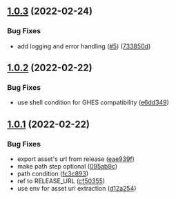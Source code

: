 ## [1.0.3](https://github.com/ATOS-Actions/download-release-artifact/compare/v1.0.2...v1.0.3) (2022-02-24)


### Bug Fixes

* add logging and error handling ([#5](https://github.com/ATOS-Actions/download-release-artifact/issues/5)) ([733850d](https://github.com/ATOS-Actions/download-release-artifact/commit/733850db1dce8c2d813d6bffc785e4fddf70fbc5))

## [1.0.2](https://github.com/ATOS-Actions/download-release-artifact/compare/v1.0.1...v1.0.2) (2022-02-22)


### Bug Fixes

* use shell condition for GHES compatibility ([e6dd349](https://github.com/ATOS-Actions/download-release-artifact/commit/e6dd3495e527bb0620ccccb55a174f0cf5a91270))

## [1.0.1](https://github.com/ATOS-Actions/download-release-artifact/compare/v1.0.0...v1.0.1) (2022-02-22)


### Bug Fixes

* export asset's url from release ([eae939f](https://github.com/ATOS-Actions/download-release-artifact/commit/eae939f53dabbfbed025bef24baea944663a0934))
* make path step optional ([095ab9c](https://github.com/ATOS-Actions/download-release-artifact/commit/095ab9c86ec08cb93d63c7298faaa348e1d3edd9))
* path condition ([fc3c893](https://github.com/ATOS-Actions/download-release-artifact/commit/fc3c893e83fd16ad4c7cf50d45d8254592e26eb4))
* ref to RELEASE_URL ([cf50355](https://github.com/ATOS-Actions/download-release-artifact/commit/cf503550b2c5f1aee7b6593cfdfa05faadfa6289))
* use env for asset url extraction ([d12a254](https://github.com/ATOS-Actions/download-release-artifact/commit/d12a254d643e267b574e0718d12c16b9921c039d))
